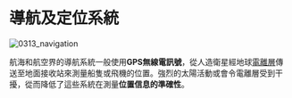 # 導航及定位系統

![0313_navigation](./static/0313_navigation.png)

航海和航空界的導航系統一般使用**GPS無線電訊號**，從人造衛星經地球<a href="#/zh/phenomena/ionosphere">電離層</a>傳送至地面接收站來測量船隻或飛機的位置。強烈的太陽活動或會令電離層受到干擾，從而降低了這些系統在測量**位置信息的準確性**。
